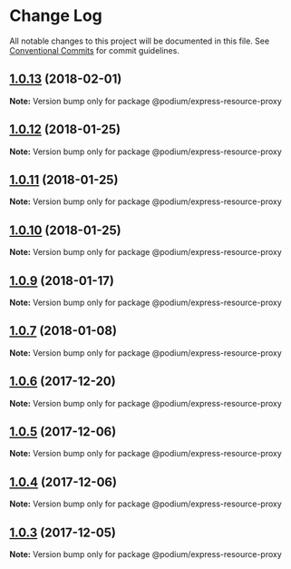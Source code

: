 # Change Log

All notable changes to this project will be documented in this file.
See [Conventional Commits](https://conventionalcommits.org) for commit guidelines.

<a name="1.0.13"></a>
## [1.0.13](https://github.schibsted.io/finn/podium/compare/@podium/express-resource-proxy@1.0.12...@podium/express-resource-proxy@1.0.13) (2018-02-01)




**Note:** Version bump only for package @podium/express-resource-proxy

<a name="1.0.12"></a>

## [1.0.12](https://github.schibsted.io/finn/podium/compare/@podium/express-resource-proxy@1.0.11...@podium/express-resource-proxy@1.0.12) (2018-01-25)

**Note:** Version bump only for package @podium/express-resource-proxy

<a name="1.0.11"></a>

## [1.0.11](https://github.schibsted.io/finn/podium/compare/@podium/express-resource-proxy@1.0.10...@podium/express-resource-proxy@1.0.11) (2018-01-25)

**Note:** Version bump only for package @podium/express-resource-proxy

<a name="1.0.10"></a>

## [1.0.10](https://github.schibsted.io/finn/podium/compare/@podium/express-resource-proxy@1.0.9...@podium/express-resource-proxy@1.0.10) (2018-01-25)

**Note:** Version bump only for package @podium/express-resource-proxy

<a name="1.0.9"></a>

## [1.0.9](https://github.schibsted.io/finn/podium/compare/@podium/express-resource-proxy@1.0.8...@podium/express-resource-proxy@1.0.9) (2018-01-17)

**Note:** Version bump only for package @podium/express-resource-proxy

<a name="1.0.7"></a>

## [1.0.7](https://github.schibsted.io/finn/podium/compare/@podium/express-resource-proxy@1.0.6...@podium/express-resource-proxy@1.0.7) (2018-01-08)

**Note:** Version bump only for package @podium/express-resource-proxy

<a name="1.0.6"></a>

## [1.0.6](https://github.schibsted.io/finn/podium/compare/@podium/express-resource-proxy@1.0.5...@podium/express-resource-proxy@1.0.6) (2017-12-20)

**Note:** Version bump only for package @podium/express-resource-proxy

<a name="1.0.5"></a>

## [1.0.5](https://github.schibsted.io/finn/podium/compare/@podium/express-resource-proxy@1.0.4...@podium/express-resource-proxy@1.0.5) (2017-12-06)

**Note:** Version bump only for package @podium/express-resource-proxy

<a name="1.0.4"></a>

## [1.0.4](https://github.schibsted.io/finn/podium/compare/@podium/express-resource-proxy@1.0.3...@podium/express-resource-proxy@1.0.4) (2017-12-06)

**Note:** Version bump only for package @podium/express-resource-proxy

<a name="1.0.3"></a>

## [1.0.3](https://github.schibsted.io/finn/podium/compare/@podium/express-resource-proxy@1.0.2...@podium/express-resource-proxy@1.0.3) (2017-12-05)

**Note:** Version bump only for package @podium/express-resource-proxy

